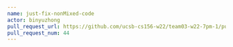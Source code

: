 ```yaml
---
name: just-fix-nonMixed-code
actor: binyuzhong
pull_request_url: https://github.com/ucsb-cs156-w22/team03-w22-7pm-1/pull/44
pull_request_num: 44
---
```

